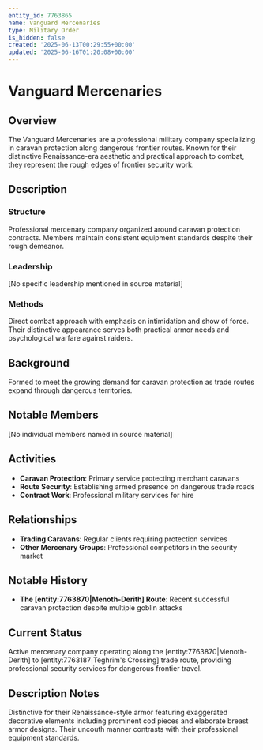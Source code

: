 ```yaml
---
entity_id: 7763865
name: Vanguard Mercenaries
type: Military Order
is_hidden: false
created: '2025-06-13T00:29:55+00:00'
updated: '2025-06-16T01:20:08+00:00'
---
```


# Vanguard Mercenaries

## Overview

The Vanguard Mercenaries are a professional military company specializing in caravan protection along dangerous frontier routes. Known for their distinctive Renaissance-era aesthetic and practical approach to combat, they represent the rough edges of frontier security work.

## Description

### Structure

Professional mercenary company organized around caravan protection contracts. Members maintain consistent equipment standards despite their rough demeanor.

### Leadership

[No specific leadership mentioned in source material]

### Methods

Direct combat approach with emphasis on intimidation and show of force. Their distinctive appearance serves both practical armor needs and psychological warfare against raiders.

## Background

Formed to meet the growing demand for caravan protection as trade routes expand through dangerous territories.

## Notable Members

[No individual members named in source material]

## Activities

- **Caravan Protection**: Primary service protecting merchant caravans
- **Route Security**: Establishing armed presence on dangerous trade roads
- **Contract Work**: Professional military services for hire

## Relationships

- **Trading Caravans**: Regular clients requiring protection services
- **Other Mercenary Groups**: Professional competitors in the security market

## Notable History

- **The [entity:7763870|Menoth-Derith] Route**: Recent successful caravan protection despite multiple goblin attacks

## Current Status

Active mercenary company operating along the [entity:7763870|Menoth-Derith] to [entity:7763187|Teghrim's Crossing] trade route, providing professional security services for dangerous frontier travel.

## Description Notes

Distinctive for their Renaissance-style armor featuring exaggerated decorative elements including prominent cod pieces and elaborate breast armor designs. Their uncouth manner contrasts with their professional equipment standards.